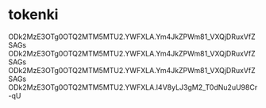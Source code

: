 # tokenki
ODk2MzE3OTg0OTQ2MTM5MTU2.YWFXLA.Ym4JkZPWm81_VXQjDRuxVfZSAGs
ODk2MzE3OTg0OTQ2MTM5MTU2.YWFXLA.Ym4JkZPWm81_VXQjDRuxVfZSAGs
ODk2MzE3OTg0OTQ2MTM5MTU2.YWFXLA.Ym4JkZPWm81_VXQjDRuxVfZSAGs
ODk2MzE3OTg0OTQ2MTM5MTU2.YWFXLA.I4V8yLJ3gM2_T0dNu2uU98Cr-qU
